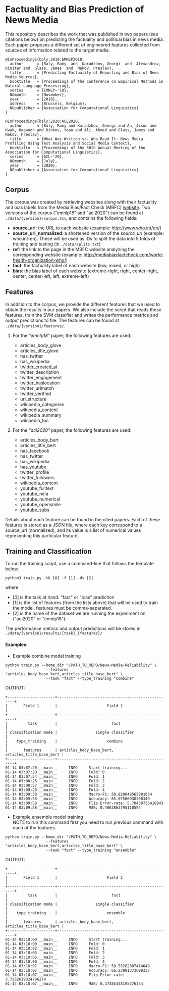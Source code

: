# Factuality and Bias Prediction of News Media

This repository describes the work that was published in two papers (see citations below) on predicting the factuality and political bias in news media. Each paper proposes a different set of engineered features collected from sources of information related to the target media.

```
@InProceedings{baly:2018:EMNLP2018,
  author      = {Baly, Ramy  and  Karadzhov, Georgi  and  Alexandrov, Dimitar and  Glass, James  and  Nakov, Preslav},
  title       = {Predicting Factuality of Reporting and Bias of News Media Sources},  
  booktitle   = {Proceedings of the Conference on Empirical Methods in Natural Language Processing},
  series      = {EMNLP~'18},
  NOmonth     = {November},
  year        = {2018},
  address     = {Brussels, Belgium},
  NOpublisher = {Association for Computational Linguistics}
}
```

```
@InProceedings{baly:2020:ACL2020,
  author      = {Baly, Ramy and Karadzhov, Georgi and An, Jisun and Kwak, Haewoon and Dinkov, Yoan and Ali, Ahmed and Glass, James and Nakov, Preslav},
  title       = {What Was Written vs. Who Read It: News Media Profiling Using Text Analysis and Social Media Context},  
  booktitle   = {Proceedings of the 58th Annual Meeting of the Association for Computational Linguistics},
  series      = {ACL~'20},
  NOmonth     = {July},
  year        = {2020},
  NOpublisher = {Association for Computational Linguistics}
}
```

## Corpus
The corpus was created by retrieving websites along with their factuality and bias labels from the Media Bias/Fact Check (MBFC) [website](http://mediabiasfactcheck.com/).  Two versions of the corpus ("emnlp18" and "acl2020") can be found at `./data/{version}/corpus.tsv`, and contains the following fields:
* **source_url**: the URL to each website (example: http://www.who.int/en/)
* **source_url_normalized**: a shortened version of the *source_url* (example: who.int-en). These will be used as IDs to split the data into 5 folds of training and testing (in `./data/splits.txt`)
* **ref**: the link to the page in the MBFC website analyzing the corresponding website (example: http://mediabiasfactcheck.com/world-health-organization-who/)
* **fact**: the factuality label of each website (low, mixed, or high)
* **bias**: the bias label of each website (extreme-right, right, center-right, center, center-left, left, extreme-left)

## Features
In addition to the corpus, we provide the different features that we used to obtain the results in our papers. We also include the script that reads these features, train the SVM classifier and writes the performance metrics and output predictions to file.  The features can be found at `./data/{version}/features/`.

1. For the *"emnlp18"* paper, the following features are used:
    - articles_body_glove
    - articles_title_glove
	- has_twitter
	- has_wikipedia
	- twitter_created_at
	- twitter_description
	- twitter_engagement
    - twitter_haslocation
	- twitter_urlmatch
	- twitter_verified
	- url_structure
	- wikipedia_categories
	- wikipedia_content
	- wikipedia_summary
	- wikipedia_toc

2. For the *"acl2020"* paper, the following features are used:
	- articles_body_bert
	- articles_title_bert
	- has_facebook
	- has_twitter
	- has_wikipedia
	- has_youtube
	- twitter_profile
	- twitter_followers
	- wikipedia_content
	- youtube_fulltext
	- youtube_nela
	- youtube_numerical
	- youtube_opensmile
    - youtube_subs

Details about each feature can be found in the cited papers. Each of these features is stored as a JSON file, where each key correspond to a source_url (normalized), and its value is a list of numerical values representing this particular feature.

## Training and Classification
To run the training script, use a command-line that follows the template below.

```
python3 train.py -tk [0] -f [1] -ds [2]
```

where
* [0] is the task at hand: "fact" or "bias" prediction
* [1] is the list of features (from the lists above) that will be used to train the model. features must be comma-separated.
* [2] is the name of the dataset we are running the experiment on ("acl2020" or "emnlp18").

The performance metrics and output predictions will be stored in `./data/{version}/results/{task}_{features}/`

#### Examples:
* Example combine model training
```
python train.py --home_dir "/PATH_TO_REPO/News-Media-Reliability" \
                  --features "articles_body_base_bert,articles_title_base_bert" \
                  --task "fact" --type_training "combine"
```
OUTPUT:
```
+---------------------+---------------------------------------------------+
|       Field 1       |                      Field 2                      |
+---------------------+---------------------------------------------------+
|         task        |                        fact                       |
| classification mode |                 single classifier                 |
|    type_training    |                      combine                      |
|       features      | articles_body_base_bert, articles_title_base_bert |
+---------------------+---------------------------------------------------+
01-14 03:07:20 __main__     INFO     Start training...
01-14 03:07:20 __main__     INFO     Fold: 0
01-14 03:07:54 __main__     INFO     Fold: 1
01-14 03:08:25 __main__     INFO     Fold: 2
01-14 03:08:57 __main__     INFO     Fold: 3
01-14 03:09:28 __main__     INFO     Fold: 4
01-14 03:09:58 __main__     INFO     Macro-F1: 58.820048565901054
01-14 03:09:58 __main__     INFO     Accuracy: 65.07566938300349
01-14 03:09:58 __main__     INFO     Flip Error-rate: 5.70430733410943
01-14 03:09:58 __main__     INFO     MAE: 0.4062863795110594
```

* Example ensemble model training  
NOTE to run this command first you need to run previous command with each of the features.
```
python train.py --home_dir "/PATH_TO_REPO/News-Media-Reliability" \
                  --features "articles_body_base_bert,articles_title_base_bert" \
                  --task "fact" --type_training "ensemble"
```
OUTPUT:
```
+---------------------+---------------------------------------------------+
|       Field 1       |                      Field 2                      |
+---------------------+---------------------------------------------------+
|         task        |                        fact                       |
| classification mode |                 single classifier                 |
|    type_training    |                      ensemble                     |
|       features      | articles_body_base_bert, articles_title_base_bert |
+---------------------+---------------------------------------------------+
01-14 03:10:00 __main__     INFO     Start training...
01-14 03:10:00 __main__     INFO     Fold: 0
01-14 03:10:02 __main__     INFO     Fold: 1
01-14 03:10:03 __main__     INFO     Fold: 2
01-14 03:10:05 __main__     INFO     Fold: 3
01-14 03:10:06 __main__     INFO     Fold: 4
01-14 03:10:07 __main__     INFO     Macro-F1: 58.55282387414049
01-14 03:10:07 __main__     INFO     Accuracy: 66.23981373690337
01-14 03:10:07 __main__     INFO     Flip Error-rate: 3.7252619324796274
01-14 03:10:07 __main__     INFO     MAE: 0.37485448195576254
```